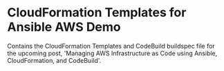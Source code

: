 # CloudFormation Templates for Ansible AWS Demo

Contains the CloudFormation Templates and CodeBuild buildspec file for the upcoming post, 'Managing AWS Infrastructure as Code using Ansible, CloudFormation, and CodeBuild'.